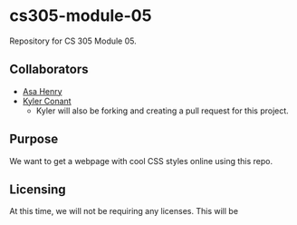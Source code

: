# cs305-module-05
Repository for CS 305 Module 05.

## Collaborators
- [Asa Henry](https://github.com/Num0Programmer)
- [Kyler Conant](https://github.com/kylerc150)
  - Kyler will also be forking and creating a pull request for this project.

## Purpose
We want to get a webpage with cool CSS styles online using this repo.

## Licensing
At this time, we will not be requiring any licenses. This will be 
